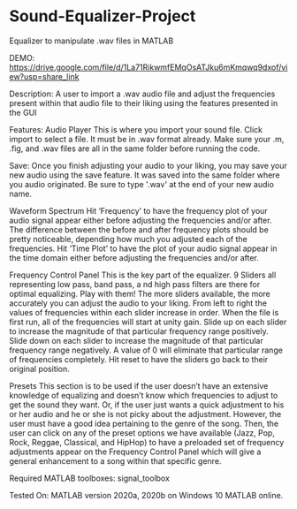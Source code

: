 # Sound-Equalizer-Project
Equalizer to manipulate .wav files in MATLAB

DEMO:
https://drive.google.com/file/d/1La71RikwmfEMqOsATJku6mKmqwq9dxof/view?usp=share_link

Description:
A user to import a .wav audio file and adjust the frequencies present within that audio file to their liking using the features presented in the GUI


Features:
Audio Player
This is where you import your sound file. Click import to select a file. 
It must be in .wav format already. Make sure your .m, .fig, and .wav files 
are all in the same folder before running the code.

Save:
Once you finish adjusting your audio to your liking, you may save your new audio 
using the save feature. It was saved into the same folder where you audio originated. 
Be sure to type '.wav' at the end of your new audio name.

Waveform Spectrum
Hit ‘Frequency’ to have the frequency plot of your audio signal appear either before
adjusting the frequencies and/or after. The difference between the before and after
frequency plots should be pretty noticeable, depending how much you adjusted each of
the frequencies. Hit ‘Time Plot’ to have the plot of your audio signal appear in the
time domain either before adjusting the frequencies and/or after.


Frequency Control Panel
This is the key part of the equalizer. 9 Sliders all representing low pass, band pass, a
nd high pass filters are there for optimal equalizing. Play with them! 
The more sliders available, the more accurately you can adjust the audio to your
liking. From left to right the values of frequencies within each slider increase in
order. When the file is first run, all of the frequencies will start at unity gain.
Slide up on each slider to increase the magnitude of that particular frequency range
positively. Slide down on each slider to increase the magnitude of that particular
frequency range negatively. A value of 0 will eliminate that particular range of
frequencies completely. Hit reset to have the sliders go back to their original
position.

Presets
This section is to be used if the user doesn’t have an extensive knowledge of
equalizing and doesn’t know which frequencies to adjust to get the sound they want.
Or, if the user just wants a quick adjustment to his or her audio and he or she is not
picky about the adjustment. However, the user must have a good idea pertaining to the
genre of the song. Then, the user can click on any of the preset options we have
available (Jazz, Pop, Rock, Reggae, Classical, and HipHop) to have a preloaded set of
frequency adjustments appear on the Frequency Control Panel which will give a general
enhancement to a song within that specific genre.

Required MATLAB toolboxes:
signal_toolbox

Tested On:
MATLAB version 2020a, 2020b on Windows 10
MATLAB online.




